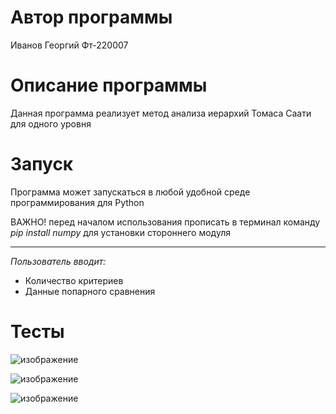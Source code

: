 # Автор программы
Иванов Георгий Фт-220007
# Описание программы
Данная программа реализует метод анализа иерархий Томаса Саати для одного уровня
# Запуск
Программа может запускаться в любой удобной среде программирования для Python

ВАЖНО! перед началом использования прописать в терминал команду *pip install numpy* для установки стороннего модуля
____
*Пользователь вводит:* 
- Количество критериев
- Данные попарного сравнения

# Тесты
![изображение](https://github.com/gagashmina/Homework-6/assets/119807588/42ce7a02-cce7-4871-81ff-df5075726904)

![изображение](https://github.com/gagashmina/Homework-6/assets/119807588/327c48e1-2ab5-4c89-a245-ab6adacc8355)

![изображение](https://github.com/gagashmina/Homework-6/assets/119807588/afbc7bd6-9d27-4cfd-8eb2-ef414747bb26)

